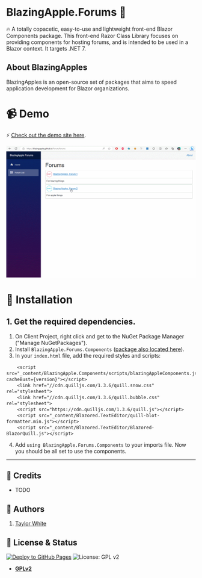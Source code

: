 # BlazingApple.Forums :apple:

:fire:  A totally copacetic, easy-to-use and lightweight front-end Blazor Components package.
This front-end Razor Class Library focuses on providing components for hosting forums, and is intended to be used in a Blazor context. It targets .NET 7.

## About BlazingApples
BlazingApples is an open-source set of packages that aims to speed application development for Blazor organizations.

# :video_camera: Demo
:zap: [Check out the demo site here](https://blazingapple.github.io/Forum/).

![BlazingAppleComponents](https://github.com/BlazingApple/Forum/blob/main/README/BlazingAppleForum.gif?raw=true)

# :wrench: Installation

## 1. Get the required dependencies.

1. On Client Project, right click and get to the NuGet Package Manager ("Manage NuGetPackages").
2. Install `BlazingApple.Forums.Components` ([package also located here](https://www.nuget.org/packages/BlazingApple.Forums.Components/)).
3. In your `index.html` file, add the required styles and scripts:
```
    <script src="_content/BlazingApple.Components/scripts/blazingAppleComponents.js?cacheBust={version}"></script>
    <link href="//cdn.quilljs.com/1.3.6/quill.snow.css" rel="stylesheet">
    <link href="//cdn.quilljs.com/1.3.6/quill.bubble.css" rel="stylesheet">
    <script src="https://cdn.quilljs.com/1.3.6/quill.js"></script>
    <script src="_content/Blazored.TextEditor/quill-blot-formatter.min.js"></script>
    <script src="_content/Blazored.TextEditor/Blazored-BlazorQuill.js"></script>
```

4. Add `using BlazingApple.Forums.Components` to your imports file. Now you should be all set to use the components.

<hr/>

## :white_flower: Credits

- TODO

## :pencil: Authors

1. [Taylor White](https://twitter.com/taychasewhite)

## :scroll: License & Status
[![Deploy to GitHub Pages](https://github.com/BlazingApple/Forum/actions/workflows/main.yml/badge.svg?branch=main)](https://github.com/BlazingApple/Forum/actions/workflows/main.yml)
![License: GPL v2](https://img.shields.io/badge/License-GPL%20v2-blue.svg)

- **[GPLv2](https://www.gnu.org/licenses/old-licenses/gpl-2.0.en.html)**

